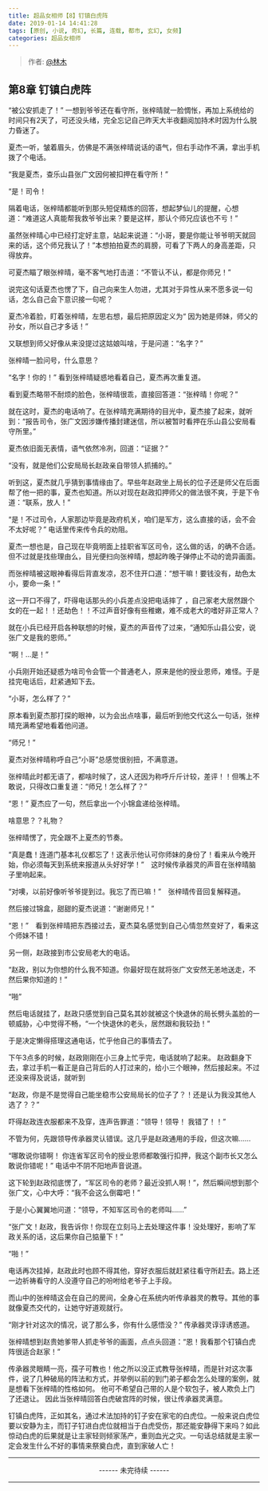 ```yaml
---
title: 超品女相师【8】钉镇白虎阵
date: 2019-01-14 14:41:28
tags: [原创, 小说, 奇幻, 长篇, 连载, 都市, 玄幻, 女频]
categories: 超品女相师
---
```


> 作者: [@林木](http://weibo.com/paigu77)

## 第8章 钉镇白虎阵

“被公安抓走了！” 一想到爷爷还在看守所，张梓晴就一脸惆怅，再加上系统给的时间只有2天了，可还没头绪，完全忘记自己昨天大半夜翻阅加持术时因为什么脱力昏迷了。

夏杰一听，皱着眉头，仿佛是不满张梓晴说话的语气，但右手动作不满，拿出手机拨了个电话。

“我是夏杰，查乐山县张广文因何被扣押在看守所！”

“是！司令！

隔着电话，张梓晴都能听到那头短促精炼的回答，想起梦仙儿的提醒，心想道：“难道这人真能帮我救爷爷出来？要是这样，那认个师兄应该也不亏！”

虽然张梓晴心中已经打定好主意，站起来说道：“小哥，要是你能让爷爷明天就回来的话，这个师兄我认了！”本想拍拍夏杰的肩膀，可看了下两人的身高差距，只得放弃。

可夏杰瞄了眼张梓晴，毫不客气地打击道：“不管认不认，都是你师兄！” 

说完这句话夏杰也愣了下，自己向来生人勿进，尤其对于异性从来不愿多说一句话，怎么自己会下意识接一句呢？

夏杰冷着脸，盯着张梓晴，左思右想，最后把原因定义为“ 因为她是师妹，师父的孙女，所以自己才多话！”

又联想到师父好像从来没提过这姑娘叫啥，于是问道：“名字？”

张梓晴一脸问号，什么意思？

“名字！你的！” 看到张梓晴疑惑地看着自己，夏杰再次重复道。

看到夏杰略带不耐烦的脸色，张梓晴很乖，直接回答道：“张梓晴！你呢？”

就在这时，夏杰的电话响了。在张梓晴充满期待的目光中，夏杰接了起来，就听到：“报告司令，张广文因涉嫌传播封建迷信，所以被暂时看押在乐山县公安局看守所里。”

夏杰依旧面无表情，语气依然冷冽，回道：“证据？”

“没有，就是他们公安局局长赵政亲自带领人抓捕的。”

听到这，夏杰就几乎猜到事情缘由了。早些年赵政坐上局长的位子还是师父在后面帮了他一把的事，夏杰也知道。所以对现在赵政扣押师父的做法很不爽，于是下令道：“联系，放人！”

“是！不过司令，人家那边毕竟是政府机关，咱们是军方，这么直接的话，会不会不太好呢？” 电话里传来传令兵的劝阻。

夏杰一想也是，自己现在毕竟明面上挂职省军区司令，这么做的话，的确不合适。 但不过就是找些理由么，目光便扫向张梓晴，想起昨晚子弹停止不动的诡异画面。

而张梓晴被这眼神看得后背直发凉，忍不住开口道：“想干嘛！要钱没有，劫色太小，要命一条！”

这一开口不得了，吓得电话那头的小兵差点没把电话摔了 ，自己家老大居然跟个女的在一起！！还劫色！！不过声音好像有些稚嫩，难不成老大的嗜好非正常人？

就在小兵已经开启各种联想的时候，夏杰的声音传了过来，“通知乐山县公安，说张广文是我的恩师。”

“啊！…是！” 

小兵刚开始还疑惑为啥司令会管一个普通老人，原来是他的授业恩师，难怪。于是挂完电话后，赶紧通知下去。

“小哥，怎么样了？” 

原本看到夏杰那打探的眼神，以为会出点啥事，最后听到他交代这么一句话，张梓晴充满希望地看着他问道。

“师兄！” 

夏杰对张梓晴称呼自己“小哥”总感觉很别扭，不满意道。

张梓晴此时都无语了，都啥时候了，这人还因为称呼斤斤计较，差评！！但嘴上不敢说，只得改口重复道：“师兄！怎么样了？”

“恩！” 夏杰应了一句，然后拿出一个小锦盒递给张梓晴。

啥意思？？礼物？ 

张梓晴愣了，完全跟不上夏杰的节奏。

“真是蠢！连道门基本礼仪都忘了！这表示他认可你师妹的身份了！看来从今晚开始，你必须每天到系统来报道从头好好学！”　这时候传承器灵的声音在张梓晴脑子里响起来。

“对噢，以前好像听爷爷提到过。我忘了而已嘛！”　张梓晴传音回复解释道。

然后接过锦盒，甜甜的夏杰说道：“谢谢师兄！”

“恩！”　看到张梓晴把东西接过去，夏杰莫名感觉到自己心情忽然变好了，看来这个师妹不错！

另一侧，赵政接到市公安局老大的电话。

“赵政，别以为你想的什么我不知道。你最好现在就将张广文安然无恙地送走，不然后果你知道的！”

“啪”　

然后电话就挂了，赵政只感觉到自己莫名其妙就被这个快退休的局长劈头盖脸的一顿威胁，心中觉得不畅，“一个快退休的老头，居然跟和我较劲！”

于是决定懒得搭理这通电话，忙乎他自己的事情去了。

下午3点多的时候，赵政刚刚在小三身上忙乎完，电话就响了起来。 赵政翻身下去，拿过手机一看正是自己背后的人打过来的，给小三个眼神，然后接起来。不过还没来得及说话，就听到

“赵政，你是不是觉得自己能坐稳市公安局局长的位子了？！还是认为我没其他人选了？？”

吓得赵政连衣服都来不及穿，连声告罪道：“领导！领导！ 我错了！！”

不管为何，先跟领导传承器灵认错误。这几乎是赵政通用的手段，但这次嘛……

“哪敢说你错啊！ 你连省军区司令的授业恩师都敢强行扣押，我这个副市长又怎么敢说你错呢！” 电话中不阴不阳地声音说道。

这下轮到赵政彻底愣了，“军区司令的老师？最近没抓人啊！”，然后瞬间想到那个张广文，心中大呼：“我不会这么倒霉吧！”

于是小心翼翼地问道：“领导，不知军区司令的老师叫……”

“张广文！赵政，我告诉你！你现在立刻马上去处理这件事！没处理好，影响了军政关系的话，这后果你自己掂量下！”

“啪！”

电话再次挂掉，赵政此时也顾不得其他，穿好衣服后就赶紧往看守所赶去。路上还一边祈祷看守的人没遵守自己的吩咐给老爷子上手段。

而山中的张梓晴这会在自己的房间，全身心在系统内听传承器灵的教导。其他的事就像夏杰交代的，让她守好道观就行。

“刚才针对这次的情况，说了那么多，你有什么感悟没？” 传承器灵谆谆诱惑道。

张梓晴想到赵贵她爹带人抓走爷爷的画面，点点头回道：“恩！我看那个钉镇白虎阵很适合赵家！”

传承器灵眼睛一亮，孺子可教也！他之所以没正式教导张梓晴，而是针对这次事件，说了几种破局的阵法和方式，并举例以前的到门弟子都会怎么处理的案例，就是想看下张梓晴的性格如何。 他可不希望自己带的人是个软包子，被人欺负上门了还退让。 因此当张梓晴回答白虎破宫阵的时候，很让传承器灵满意。

钉镇白虎阵，正如其名，通过术法加持的钉子安在家宅的白虎位。一般来说白虎位要以安静为主，而钉子钉进白虎位就相当于白虎受伤，那还能安静得下来吗？如此惊动白虎的后果就是让主家轻则倾家荡产，重则血光之灾。一句话总结就是主家一定会发生什么不好的事情来祭奠白虎，直到家破人亡！

---

<center> ------ 未完待续 ------ </center>

---
